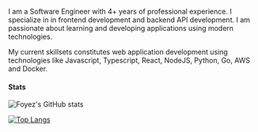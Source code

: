 I am a Software Engineer with 4+ years of professional experience. I specialize in in frontend development and backend API development. I am passionate about learning and developing applications using modern technologies.

My current skillsets constitutes web application development using technologies like Javascript, Typescript, React, NodeJS, Python, Go, AWS and Docker.

#### Stats

![Foyez's GitHub stats](https://github-readme-stats.vercel.app/api?username=foyez&show_icons=true&theme=swift&count_private=true)

[![Top Langs](https://github-readme-stats.vercel.app/api/top-langs/?username=foyez&theme=swift&layout=compact)](https://github.com/foyez/github-readme-stats)
